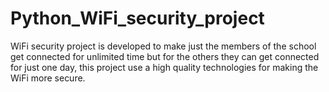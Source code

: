 # Python_WiFi_security_project
WiFi security project is developed to make just the members of the school get connected for unlimited time but for the others they can get connected for just one day, this project use a high quality technologies for making the WiFi more secure.
